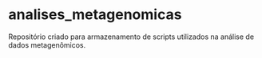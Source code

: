 # analises_metagenomicas
Repositório criado para armazenamento de scripts utilizados na análise de dados metagenômicos.
